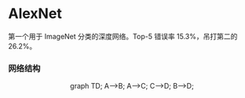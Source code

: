 # AlexNet

第一个用于 ImageNet 分类的深度网络。Top-5 错误率 15.3%，吊打第二的 26.2%。

### 网络结构

<!-- <center><div id="diagram"></div></center>
<div>
<textarea id="flow-chart-code">
st=>start: Image 3 * 224 * 224
conv1=>condition: Conv [k = 11, s = 4, c = 96] + ReLU + LRN
conv_blob=>operation: 96 * 54 * 54
pool1=>inputoutput: Max Pooling [k = 3, s = 2]
96 * 27 * 27
conv2=>inputoutput: Conv [k = 5, s = 1, p = 2, c = 256] + ReLU + LRN
256 * 27 * 27
pool2=>inputoutput: Max Pooling [k = 3, s = 2]
256 * 13 * 13
conv3=>inputoutput: Conv [k = 3, s = 1, p = 1, c = 384] + ReLU
384 * 13 * 13
conv4=>inputoutput: Conv [k = 3, s = 1, p = 1, c = 384] + ReLU
384 * 13 * 13
conv5=>inputoutput: Conv [k = 3, s = 1, p = 1, c = 256] + ReLU
384 * 13 * 13
pool5=>inputoutput: Max Pooling [k = 3, s = 2]
256 * 6 * 6
fc6=>inputoutput: fc [o: 4096]
4096
fc7=>inputoutput: fc [o: 4096]
4096
fc8=>inputoutput: fc [o: 1000]
4096
e=>end: prediction output

st->conv1(yes)->pool1->conv2->pool2->conv3->conv4->conv5->pool5->fc6->fc7->fc8->e
</textarea>
</div>
<script>
    document.getElementById("flow-chart-code").style.display = "none";
    var cd = document.getElementById("flow-chart-code");
    var code = cd.value;
    var diagram = flowchart.parse(code);
    diagram.drawSVG('diagram', {'text-align': 'center'});
</script> -->

<script src="https://cdnjs.cloudflare.com/ajax/libs/mermaid/7.0.0/mermaid.js"></script>
<script>mermaid.initialize({startOnLoad:true});</script>
<center><div class="mermaid">
    graph TD;
    A-->B;
    A-->C;
    C-->D;
    B-->D;
</div></center>
